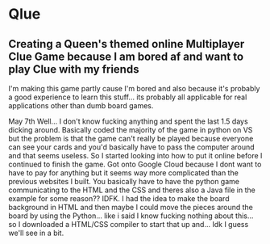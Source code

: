 # Qlue
## Creating a Queen's themed online Multiplayer Clue Game because I am bored af and want to play Clue with my friends

I'm making this game partly cause I'm bored and also because it's probably a good experience to learn this stuff... its probably all applicable for real applications other than dumb board games.

May 7th
Well... I don't know fucking anything and spent the last 1.5 days dicking around. Basically coded the majority of the game in python on VS but the problem is that the game can't really be played because everyone can see your cards and you'd basically have to pass the computer around and that seems useless. So I started looking into how to put it online before I continued to finish the game. Got onto Google Cloud because I dont want to have to pay for anything but it seems way more complicated than the previous websites I built. You basically have to have the python game communicating to the HTML and the CSS and theres also a Java file in the example for some reason?? IDFK. I had the idea to make the board background in HTML and then maybe I could move the pieces around the board by using the Python... like i said I know fucking nothing about this... so I downloaded a HTML/CSS compiler to start that up and... Idk I guess we'll see in a bit.
